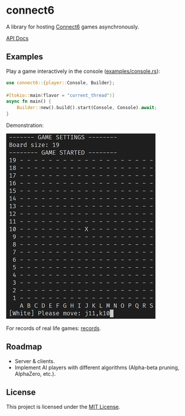 # connect6

A library for hosting [Connect6] games asynchronously.

[API Docs](https://yescallop.cn/connect6/connect6)

[Connect6]: https://en.wikipedia.org/wiki/Connect6

## Examples

Play a game interactively in the console ([examples/console.rs](/examples/console.rs)):

```rust
use connect6::{player::Console, Builder};

#[tokio::main(flavor = "current_thread")]
async fn main() {
    Builder::new().build().start(Console, Console).await;
}
```

Demonstration:

![Demonstration](/assets/console.png)

For records of real life games: [records](/records).

## Roadmap

- Server & clients.
- Implement AI players with different algorithms (Alpha-beta pruning, AlphaZero, etc.).

## License

This project is licensed under the [MIT License](/LICENSE).
